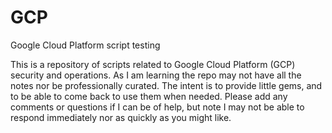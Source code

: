 # GCP
Google Cloud Platform script testing

This is a repository of scripts related to Google Cloud Platform (GCP) security and operations.   As I am learning the repo may not have all the notes nor be professionally curated.  The intent is to provide little gems, and to be able to come back to use them when needed.  Please add any comments or questions if I can be of help, but note I may not be able to respond immediately nor as quickly as you might like.  
